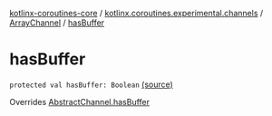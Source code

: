 [kotlinx-coroutines-core](../../index.md) / [kotlinx.coroutines.experimental.channels](../index.md) / [ArrayChannel](index.md) / [hasBuffer](.)

# hasBuffer

`protected val hasBuffer: Boolean` [(source)](http://github.com/kotlin/kotlinx.coroutines/tree/master/kotlinx-coroutines-core/src/main/kotlin/kotlinx/coroutines/experimental/channels/ArrayChannel.kt#L45)

Overrides [AbstractChannel.hasBuffer](../-abstract-channel/has-buffer.md)

